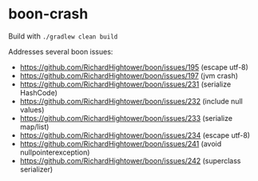boon-crash
==========

Build with `./gradlew clean build`

Addresses several boon issues:

- https://github.com/RichardHightower/boon/issues/195 (escape utf-8)
- https://github.com/RichardHightower/boon/issues/197 (jvm crash)
- https://github.com/RichardHightower/boon/issues/231 (serialize HashCode)
- https://github.com/RichardHightower/boon/issues/232 (include null values)
- https://github.com/RichardHightower/boon/issues/233 (serialize map/list)
- https://github.com/RichardHightower/boon/issues/234 (escape utf-8)
- https://github.com/RichardHightower/boon/issues/241 (avoid nullpointerexception)
- https://github.com/RichardHightower/boon/issues/242 (superclass serializer)
